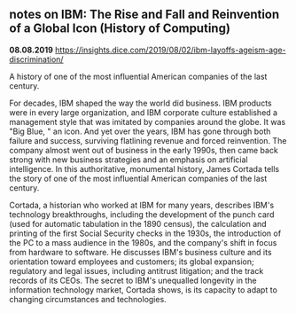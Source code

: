 ## notes on IBM: The Rise and Fall and Reinvention of a Global Icon (History of Computing)

**08.08.2019**
https://insights.dice.com/2019/08/02/ibm-layoffs-ageism-age-discrimination/

A history of one of the most influential American companies of the last century.

For decades, IBM shaped the way the world did business. IBM products were in every large organization, and IBM corporate culture established a management style that was imitated by companies around the globe. It was "Big Blue, " an icon. And yet over the years, IBM has gone through both failure and success, surviving flatlining revenue and forced reinvention. The company almost went out of business in the early 1990s, then came back strong with new business strategies and an emphasis on artificial intelligence. In this authoritative, monumental history, James Cortada tells the story of one of the most influential American companies of the last century.

Cortada, a historian who worked at IBM for many years, describes IBM's technology breakthroughs, including the development of the punch card (used for automatic tabulation in the 1890 census), the calculation and printing of the first Social Security checks in the 1930s, the introduction of the PC to a mass audience in the 1980s, and the company's shift in focus from hardware to software. He discusses IBM's business culture and its orientation toward employees and customers; its global expansion; regulatory and legal issues, including antitrust litigation; and the track records of its CEOs. The secret to IBM's unequalled longevity in the information technology market, Cortada shows, is its capacity to adapt to changing circumstances and technologies.
